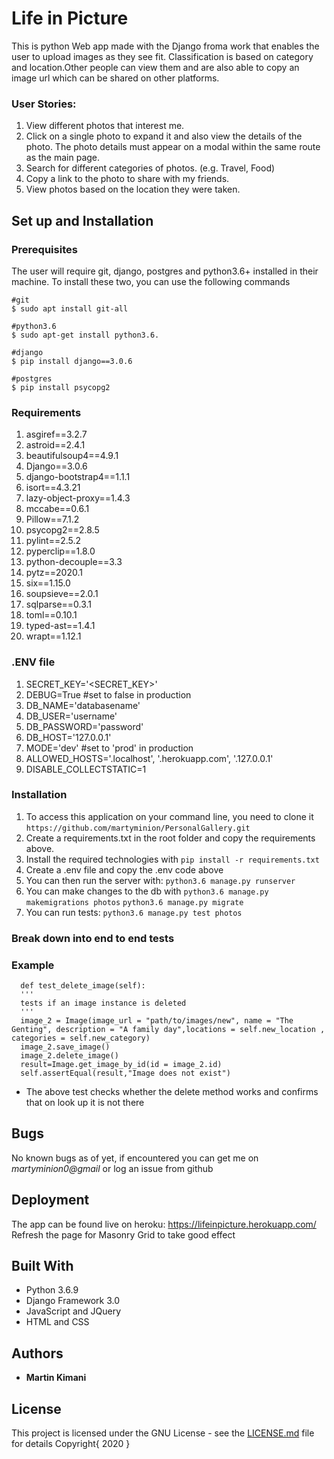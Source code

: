 # Life in Picture

This is python Web app made with the Django froma work that enables the user to upload images as they see fit. Classification is based on category and location.Other people can view them and are also able to copy an image url which can be shared on other platforms.

### User Stories:
1. View different photos that interest me.
1. Click on a single photo to expand it and also view the details of the photo. The photo details must appear on a modal within the same route as the main page.
1. Search for different categories of photos. (e.g. Travel, Food)
1. Copy a link to the photo to share with my friends.
1. View photos based on the location they were taken.


## Set up and Installation
### Prerequisites
The user will require git, django, postgres and python3.6+ installed in their machine.
To install these two, you can use the following commands
```
#git
$ sudo apt install git-all

#python3.6
$ sudo apt-get install python3.6.

#django
$ pip install django==3.0.6

#postgres
$ pip install psycopg2 
```
### Requirements
1. asgiref==3.2.7
1. astroid==2.4.1
1. beautifulsoup4==4.9.1
1. Django==3.0.6
1. django-bootstrap4==1.1.1
1. isort==4.3.21
1. lazy-object-proxy==1.4.3
1. mccabe==0.6.1
1. Pillow==7.1.2
1. psycopg2==2.8.5
1. pylint==2.5.2
1. pyperclip==1.8.0
1. python-decouple==3.3
1. pytz==2020.1
1. six==1.15.0
1. soupsieve==2.0.1
1. sqlparse==0.3.1
1. toml==0.10.1
1. typed-ast==1.4.1
1. wrapt==1.12.1
### .ENV file
1. SECRET_KEY='<SECRET_KEY>'
1. DEBUG=True #set to false in production
1. DB_NAME='databasename'
1. DB_USER='username'
1. DB_PASSWORD='password'
1. DB_HOST='127.0.0.1'
1. MODE='dev' #set to 'prod' in production
1. ALLOWED_HOSTS='.localhost', '.herokuapp.com', '.127.0.0.1'
1. DISABLE_COLLECTSTATIC=1

### Installation
1. To access this application on your command line, you need to clone it 
`https://github.com/martyminion/PersonalGallery.git`
1. Create a requirements.txt in the root folder and copy the requirements above.
1. Install the required technologies with
`pip install -r requirements.txt`
1. Create a .env file and copy the .env code above
1. You can then run the server with:
`python3.6 manage.py runserver`
1. You can make changes to the db with
`python3.6 manage.py makemigrations photos`
`python3.6 manage.py migrate`
4. You can run tests:
`python3.6 manage.py test photos`


### Break down into end to end tests
### Example
  ```
    def test_delete_image(self):
    '''
    tests if an image instance is deleted
    '''
    image_2 = Image(image_url = "path/to/images/new", name = "The Genting", description = "A family day",locations = self.new_location , categories = self.new_category)
    image_2.save_image()
    image_2.delete_image()
    result=Image.get_image_by_id(id = image_2.id)
    self.assertEqual(result,"Image does not exist")
  ```
* The above test checks whether the delete method works and confirms that on look up it is not there  

## Bugs
  No known bugs as of yet, if encountered you can get me on *martyminion0@gmail* or log an issue from github

## Deployment

The app can be found live on heroku: https://lifeinpicture.herokuapp.com/
Refresh the page for Masonry Grid to take good effect

## Built With

* Python 3.6.9 
* Django Framework 3.0
* JavaScript and JQuery
* HTML and CSS

## Authors

* **Martin Kimani** 

## License

This project is licensed under the GNU License - see the [LICENSE.md](LICENSE.md) file for details
Copyright{ 2020 }

